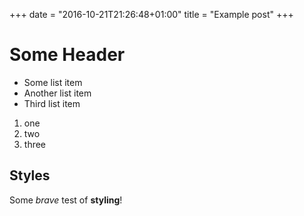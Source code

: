 +++
date = "2016-10-21T21:26:48+01:00"
title = "Example post"
+++

# Some Header

* Some list item
* Another list item
* Third list item

1. one
2. two
3. three

## Styles

Some *brave* test of **styling**!
